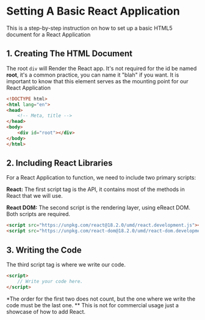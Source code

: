 # Setting A Basic React Application

This is a step-by-step instruction on how to set up a basic HTML5 document for a React Application


## 1. Creating The HTML Document

The root `div` will Render the React app. It's not required for the id be named **root**, it's a common practice, you can name it "blah" if you want.
It is important to know that this element serves as the mounting point for our React Application

```html
<!DOCTYPE html>
<html lang="en">
<head>
    <!-- Meta, title -->
</head>
<body>
    <div id="root"></div>
</body>
</html>

```

## 2. Including React Libraries

For a React Application to function, we need to include two primary scripts:

**React:** The first script tag is the API, it contains most of the methods in React that we will use.

**React DOM:** The second script is the rendering layer, using eReact DOM. Both scripts are required.

```html
<script src="https://unpkg.com/react@18.2.0/umd/react.development.js"></script>
<script src="https://unpkg.com/react-dom@18.2.0/umd/react-dom.development.js"></script>
```


## 3. Writing the Code
The third script tag is where we write our code.

```html
<script>
    // Write your code here.
</script>
```    

*The order for the first two does not count, but the one where we write the code must be the last one.
** This is not for commercial usage just a showcase of how to add React.
